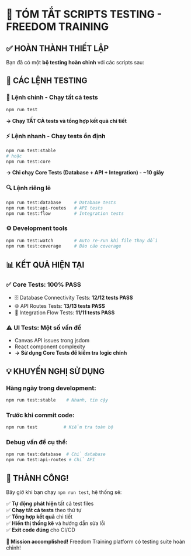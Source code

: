 # 🎯 TÓM TẮT SCRIPTS TESTING - FREEDOM TRAINING

## ✅ HOÀN THÀNH THIẾT LẬP

Bạn đã có một **bộ testing hoàn chỉnh** với các scripts sau:

## 📜 CÁC LỆNH TESTING

### **🚀 Lệnh chính - Chạy tất cả tests**
```bash
npm run test
```
**→ Chạy TẤT CẢ tests và tổng hợp kết quả chi tiết**

### **⚡ Lệnh nhanh - Chạy tests ổn định** 
```bash
npm run test:stable
# hoặc  
npm run test:core
```
**→ Chỉ chạy Core Tests (Database + API + Integration) - ~10 giây**

### **🔍 Lệnh riêng lẻ**
```bash
npm run test:database     # Database tests
npm run test:api-routes   # API tests  
npm run test:flow         # Integration tests
```

### **⚙️ Development tools**
```bash
npm run test:watch        # Auto re-run khi file thay đổi
npm run test:coverage     # Báo cáo coverage
```

## 📊 KẾT QUẢ HIỆN TẠI

### ✅ **Core Tests: 100% PASS** 
- 🗄️ Database Connectivity Tests: **12/12 tests PASS**
- 🌐 API Routes Tests: **13/13 tests PASS**  
- 🔄 Integration Flow Tests: **11/11 tests PASS**

### ⚠️ **UI Tests: Một số vấn đề**
- Canvas API issues trong jsdom
- React component complexity
- **→ Sử dụng Core Tests để kiểm tra logic chính**

## 💡 KHUYẾN NGHỊ SỬ DỤNG

### **Hàng ngày trong development:**
```bash
npm run test:stable    # Nhanh, tin cậy
```

### **Trước khi commit code:**
```bash
npm run test          # Kiểm tra toàn bộ
```

### **Debug vấn đề cụ thể:**
```bash
npm run test:database  # Chỉ database
npm run test:api-routes # Chỉ API  
```

## 🎉 THÀNH CÔNG!

Bây giờ khi bạn chạy `npm run test`, hệ thống sẽ:

✅ **Tự động phát hiện** tất cả test files  
✅ **Chạy tất cả tests** theo thứ tự  
✅ **Tổng hợp kết quả** chi tiết  
✅ **Hiển thị thống kê** và hướng dẫn sửa lỗi  
✅ **Exit code đúng** cho CI/CD  

**🎯 Mission accomplished!** Freedom Training platform có testing suite hoàn chỉnh! 